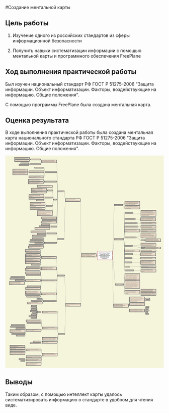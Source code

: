 #Создание ментальной карты

## Цель работы

1. Изучение одного из российских стандартов из сферы информационной безопасности

2. Получить навыки систематизации информации с помощью ментальной карты и программного обеспечения FreePlane

## Ход выполнения практической работы

Был изучен национальный стандарт РФ ГОСТ Р 51275-2006 "Защита информации. Объект информатизации. Факторы, воздействующие на информацию. Общие положения".

С помощью программы FreePlane была создана ментальная карта.

## Оценка результата

В ходе выполнения практической работы была создана ментальная карта национального стандарта РФ ГОСТ Р 51275-2006 "Защита информации. Объект информатизации. Факторы, воздействующие на информацию. Общие положения".

![Image alt](https://github.com/vikulek/SAIZOND/blob/main/lab5/gost.jpg)

## Выводы

Таким образом, с помощью интеллект карты удалось систематизировать информацию о стандарте в удобном для чтения виде.
